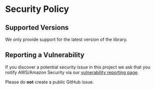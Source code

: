 # Security Policy

## Supported Versions

We only provide support for the latest version of the library.

## Reporting a Vulnerability

If you discover a potential security issue in this project we ask that you notify AWS/Amazon Security via our [vulnerability reporting page](http://aws.amazon.com/security/vulnerability-reporting/).

Please do **not** create a public GitHub issue.
